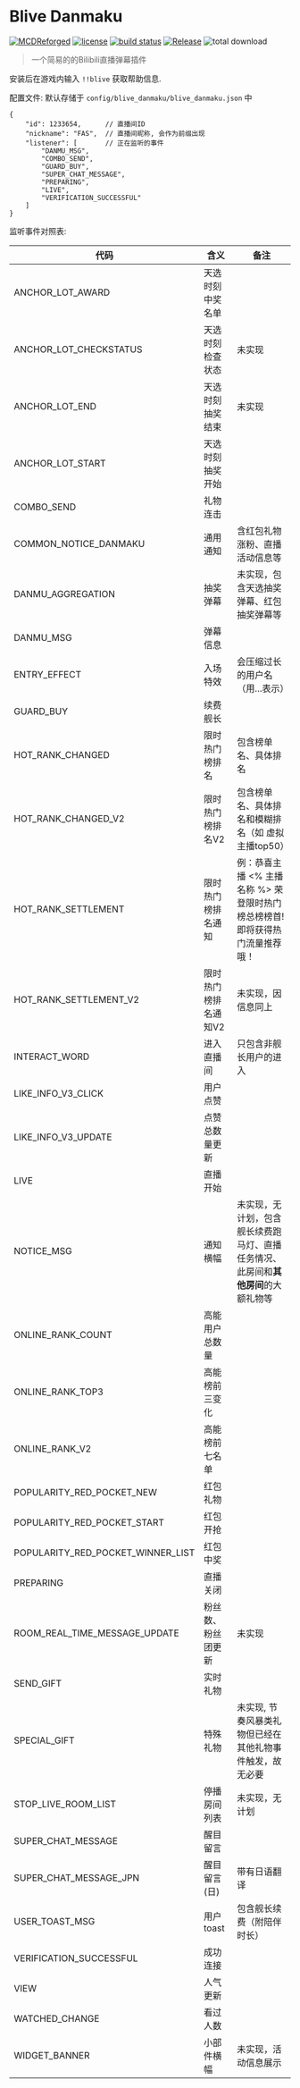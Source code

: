 # Blive Danmaku

[![MCDReforged](https://img.shields.io/badge/dynamic/json?label=MCDReforged&query=dependencies.mcdreforged&url=https%3A%2F%2Fraw.githubusercontent.com%2FFAS-Server%2Fblive_danmaku%2Fmaster%2Fmcdreforged.plugin.json&style=plastic)](https://github.com/Fallen-Breath/MCDReforged)
[![license](https://img.shields.io/github/license/FAS-Server/blive_danmaku)](https://github.com/FAS-Server/blive_danmaku/blob/master/LICENSE)
[![build status](https://img.shields.io/github/workflow/status/FAS-Server/blive_danmaku/CI%20for%20MCDR%20Plugin?label=build&style=plastic)](https://github.com/FAS-Server/blive_danmaku/actions)
[![Release](https://img.shields.io/github/v/release/FAS-Server/blive_danmaku?style=plastic)](https://github.com/FAS-Server/blive_danmaku/releases/latest)
![total download](https://img.shields.io/github/downloads/FAS-Server/blive_danmaku/total?label=total%20download&style=plastic)

> 一个简易的的Bilibili直播弹幕插件

安装后在游戏内输入 `!!blive` 获取帮助信息.

配置文件: 默认存储于 `config/blive_danmaku/blive_danmaku.json` 中
```json5
{
    "id": 1233654,      // 直播间ID
    "nickname": "FAS",  // 直播间昵称, 会作为前缀出现
    "listener": [       // 正在监听的事件
        "DANMU_MSG",
        "COMBO_SEND",
        "GUARD_BUY",
        "SUPER_CHAT_MESSAGE",
        "PREPARING",
        "LIVE",
        "VERIFICATION_SUCCESSFUL"
    ]
}
```

监听事件对照表:

| 代码                            | 含义    | 备注          |
|-------------------------------|-------|-------------|
| ANCHOR_LOT_AWARD | 天选时刻中奖名单 |  |
| ANCHOR_LOT_CHECKSTATUS | 天选时刻检查状态 | 未实现 |
| ANCHOR_LOT_END | 天选时刻抽奖结束 | 未实现 |
| ANCHOR_LOT_START | 天选时刻抽奖开始 |  |
| COMBO_SEND | 礼物连击 |  |
| COMMON_NOTICE_DANMAKU | 通用通知 | 含红包礼物涨粉、直播活动信息等 |
| DANMU_AGGREGATION | 抽奖弹幕 | 未实现，包含天选抽奖弹幕、红包抽奖弹幕等 |
| DANMU_MSG | 弹幕信息 |  |
| ENTRY_EFFECT | 入场特效 | 会压缩过长的用户名（用...表示） |
| GUARD_BUY            | 续费舰长 |             |
| HOT_RANK_CHANGED | 限时热门榜排名 | 包含榜单名、具体排名 |
| HOT_RANK_CHANGED_V2 | 限时热门榜排名V2 | 包含榜单名、具体排名和模糊排名（如 虚拟主播top50） |
| HOT_RANK_SETTLEMENT | 限时热门榜排名通知 | 例：恭喜主播 <% 主播名称 %> 荣登限时热门榜总榜榜首! 即将获得热门流量推荐哦！ |
| HOT_RANK_SETTLEMENT_V2 | 限时热门榜排名通知V2 | 未实现，因信息同上 |
| INTERACT_WORD | 进入直播间 | 只包含非舰长用户的进入 |
| LIKE_INFO_V3_CLICK | 用户点赞 | |
| LIKE_INFO_V3_UPDATE | 点赞总数量更新 | |
| LIVE | 直播开始 | |
| NOTICE_MSG | 通知横幅 | 未实现，无计划，包含舰长续费跑马灯、直播任务情况、此房间和**其他房间**的大额礼物等 |
| ONLINE_RANK_COUNT | 高能用户总数量 | |
| ONLINE_RANK_TOP3 | 高能榜前三变化 | |
| ONLINE_RANK_V2 | 高能榜前七名单 | |
| POPULARITY_RED_POCKET_NEW | 红包礼物 |  |
| POPULARITY_RED_POCKET_START | 红包开抢 |  |
| POPULARITY_RED_POCKET_WINNER_LIST | 红包中奖 |  |
| PREPARING | 直播关闭 | |
| ROOM_REAL_TIME_MESSAGE_UPDATE | 粉丝数、粉丝团更新 | 未实现 |
| SEND_GIFT                     | 实时礼物  |            |
| SPECIAL_GIFT | 特殊礼物 | 未实现, 节奏风暴类礼物但已经在其他礼物事件触发，故无必要 |
| STOP_LIVE_ROOM_LIST | 停播房间列表 | 未实现，无计划 |
| SUPER_CHAT_MESSAGE            | 醒目留言  |             |
| SUPER_CHAT_MESSAGE_JPN | 醒目留言(日) | 带有日语翻译 |
| USER_TOAST_MSG | 用户toast | 包含舰长续费（附陪伴时长） |
| VERIFICATION_SUCCESSFUL | 成功连接 | |
| VIEW | 人气更新 | |
| WATCHED_CHANGE | 看过人数 | |
| WIDGET_BANNER | 小部件横幅 | 未实现，活动信息展示 |

